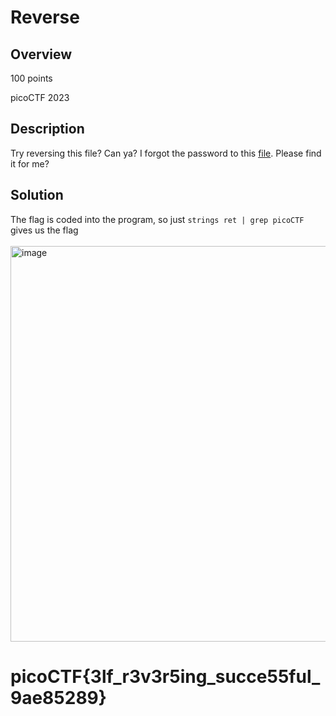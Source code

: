 # Reverse
## Overview
100 points

picoCTF 2023
## Description
Try reversing this file? Can ya?
I forgot the password to this [file](https://artifacts.picoctf.net/c/276/ret). Please find it for me?
## Solution
The flag is coded into the program, so just `strings ret | grep picoCTF` gives us the flag
<br><br>
<img width="633" alt="image" src="https://github.com/xoxo-ily/ctfWriteups/assets/68173773/1fcc673f-8dc1-4cec-9f3c-6bcde516fb24">

# picoCTF{3lf_r3v3r5ing_succe55ful_9ae85289}
